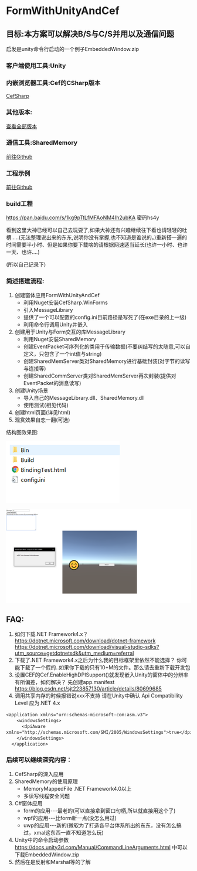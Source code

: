 # FormWithUnityAndCef
## 目标:本方案可以解决B/S与C/S并用以及通信问题
启发是unity命令行启动的一个例子EmbeddedWindow.zip
### 客户端使用工具:Unity
### 内嵌浏览器工具:Cef的CSharp版本
[CefSharp](]https://github.com/cefsharp/)
### 其他版本:
[查看全部版本](https://bitbucket.org/chromiumembedded/cef/src/master/)
### 通信工具:SharedMemory
[前往Github](https://github.com/spazzarama/SharedMemory)
### 工程示例
[前往Github](https://github.com/DenseOoFog/FormWithUnityAndCef)

### build工程
https://pan.baidu.com/s/1kg9pTtLfMFAoNM4Ih2ubKA 密码hs4y

看到这里大神已经可以自己去玩耍了,如果大神还有兴趣继续往下看也请轻轻的吐槽.....(无法整理说出来的东东,说明你没有掌握,也不知道是谁说的。)重新搭一遍的时间需要半小时、但是如果你要下载啥的请根据网速适当延长(也许一小时、也许一天、也许....)

(所以自己记录下)
### 简述搭建流程:
1. 创建窗体应用FormWithUnityAndCef
   - 利用Nuget安装CefSharp.WinForms
   - 引入MessageLibrary
   - 提供了一个可以配置的config.ini目前路径是写死了(在exe目录的上一级)
   - 利用命令行调用Unity并嵌入
2. 创建用于Unity与Form交互的库MessageLibrary
   - 利用Nuget安装SharedMemory
   - 创建EventPacket可序列化的类用于传输数据(不要纠结写的太随意,可以自定义，只包含了一个int值与string)
   - 创建SharedMemServer类对SharedMemory进行基础封装(对字节的读写与连接等)
   - 创建SharedCommServer类对SharedMemServer再次封装(提供对EventPacket的消息读写)
3. 创建Unity场景
   - 导入自己的MessageLibrary.dll、SharedMemory.dll
   - 使用测试(相见代码)
4. 创建html页面(详见html)
5. 观赏效果自恋一翻(可选)

结构图效果图:

![效果图](https://github.com/DenseOoFog/FormWithUnityAndCef/blob/master/%E7%BB%93%E6%9E%84.png?raw=true)

![效果图](https://raw.githubusercontent.com/DenseOoFog/FormWithUnityAndCef/master/%E6%95%88%E6%9E%9C.png)

## FAQ:
1. 如何下载.NET Framework4.x？
https://dotnet.microsoft.com/download/dotnet-framework
https://dotnet.microsoft.com/download/visual-studio-sdks?utm_source=getdotnetsdk&utm_medium=referral
2. 下载了.NET Framework4.x之后为什么我的目标框架里依然不能选择？
你可能下载了一个假的..如果你下载的只有10+M的文件。那么请去重新下载开发包
3. 设置CEF的Cef.EnableHighDPISupport()就发现嵌入Unity的窗体中的分辨率有所偏差，如何解决？
先创建app.manifest
https://blog.csdn.net/sjt223857130/article/details/80699685
4. 调用共享内存的时候报错说xxx不支持
请在Unity中确认 Api Compatibility Level 应为.NET 4.x

```
<application xmlns="urn:schemas-microsoft-com:asm.v3">
    <windowsSettings>
      <dpiAware xmlns="http://schemas.microsoft.com/SMI/2005/WindowsSettings">true</dpiAware>
    </windowsSettings>
  </application>
```
### 后续可以继续深究内容：
1. CefSharp的深入应用
2. SharedMemory的使用原理
   - MemoryMappedFile .NET Framework4.0以上
   - 多读写线程安全问题
3. C#窗体应用
   - form的应用---最老的(可以直接拿到窗口句柄,所以就直接用这个了)
   - wpf的应用---比form新一点(没怎么用过)
   - uwp的应用---新的(微软为了打造各平台体系所出的东东，没有怎么搞过，xmal这东西一直不知道怎么玩)
4. Unity中的命令启动参数
https://docs.unity3d.com/Manual/CommandLineArguments.html 中可以下载EmbeddedWindow.zip
5. 然后在是反射和Marshal等的了解
